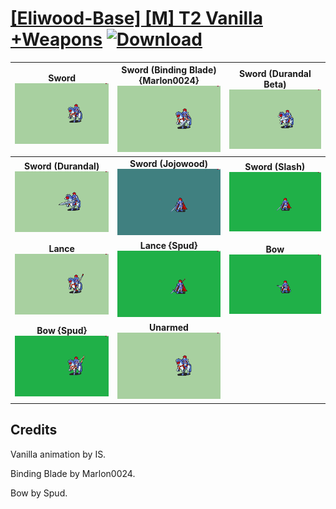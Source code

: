 # [\[Eliwood-Base\] \[M\] T2 Vanilla +Weapons](./) [![Download](https://img.shields.io/badge/Download--red?style=social&logo=github)](https://minhaskamal.github.io/DownGit/#/home?url=https://github.com/Klokinator/FE-Repo/tree/main/Battle%20Animations%2FLords%20-%20FE6%2C%20FE7%20Types%2F%5BEliwood-Base%5D%20%5BM%5D%20T2%20Vanilla%20%2BWeapons)

| <b>Sword</b><br/><img alt="Sword animation" src="./1.%20Sword/Sword.gif"/> | <b>Sword (Binding Blade) {Marlon0024}</b><br/><img alt="Sword animation" src="./1.%20Sword%20(Binding%20Blade)%20%7BMarlon0024%7D/Sword.gif"/> | <b>Sword (Durandal Beta)</b><br/><img alt="Sword animation" src="./1.%20Sword%20(Durandal%20Beta)/Sword.gif"/> |
| :---: | :---: | :---: |
| <b>Sword (Durandal)</b><br/><img alt="Sword animation" src="./1.%20Sword%20(Durandal)/Sword.gif"/> | <b>Sword (Jojowood)</b><br/><img alt="Sword animation" src="./1.%20Sword%20(Jojowood)/Sword.gif"/> | <b>Sword (Slash)</b><br/><img alt="Sword animation" src="./1.%20Sword%20(Slash)/Sword.gif"/> |
| <b>Lance</b><br/><img alt="Lance animation" src="./2.%20Lance/Lance.gif"/> | <b>Lance {Spud}</b><br/><img alt="Lance animation" src="./2.%20Lance%20%7BSpud%7D/Lance.gif"/> | <b>Bow</b><br/><img alt="Bow animation" src="./5.%20Bow/Bow.gif"/> |
| <b>Bow {Spud}</b><br/><img alt="Bow animation" src="./5.%20Bow%20%7BSpud%7D/Bow.gif"/> | <b>Unarmed</b><br/><img alt="Unarmed animation" src="./8.%20Unarmed/Unarmed.gif"/> |

## Credits

Vanilla animation by IS.

Binding Blade by Marlon0024.

Bow by Spud.



